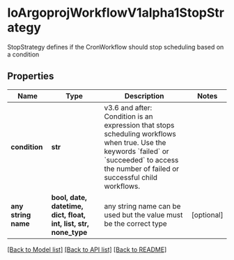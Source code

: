 # IoArgoprojWorkflowV1alpha1StopStrategy

StopStrategy defines if the CronWorkflow should stop scheduling based on a condition

## Properties
Name | Type | Description | Notes
------------ | ------------- | ------------- | -------------
**condition** | **str** | v3.6 and after: Condition is an expression that stops scheduling workflows when true. Use the keywords &#x60;failed&#x60; or &#x60;succeeded&#x60; to access the number of failed or successful child workflows. | 
**any string name** | **bool, date, datetime, dict, float, int, list, str, none_type** | any string name can be used but the value must be the correct type | [optional]

[[Back to Model list]](../README.md#documentation-for-models) [[Back to API list]](../README.md#documentation-for-api-endpoints) [[Back to README]](../README.md)


